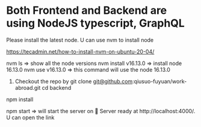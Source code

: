 # Both Frontend and Backend are using NodeJS typescript, GraphQL
Please install the latest node. U can use nvm to install node

https://tecadmin.net/how-to-install-nvm-on-ubuntu-20-04/

nvm ls => show all the node versions
nvm install v16.13.0 => install node 16.13.0
nvm use v16.13.0 => this command will use the node 16.13.0


1. Checkout the repo by git clone git@github.com:qiusuo-fuyuan/work-abroad.git
cd backend

npm install

npm start => will start the server on 🚀 Server ready at http://localhost:4000/. U can open the link
